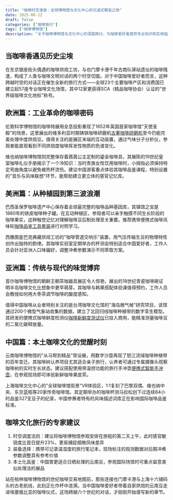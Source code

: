 ```yaml
---
title: "咖啡时空漫游：全球博物馆与文化中心的沉浸式朝圣之旅"
date: 2025-06-22
draft: false
categories: ["咖啡旅行"]
tags: ["咖啡博物馆"]
description: "关于咖啡博物馆与文化中心的深度探讨，为咖啡爱好者提供专业知识和实用指南。"
---
```


## 当咖啡香遇见历史尘埃
在东京银座街头偶遇的咖啡烘焙工坊，与也门摩卡港千年古商队驿站遗址的咖啡残渣，构成了人类与咖啡文明对话的两个时空切面。对于中国咖啡爱好者而言，这种跨越时空的对话正在催生全新的旅行方式——全球23个主要咖啡产区和消费国已建立起57座专业咖啡文化场馆，其中12家更获得SCA（精品咖啡协会）认证的"世界级咖啡文化地标"称号。

## 欧洲篇：工业革命的咖啡密码
伦敦科学博物馆的咖啡特展用全息投影重现了1652年英国首家咖啡馆"天使圣殿"的场景，这里展出的维多利亚时期铸铁咖啡研磨机[古董咖啡研磨机](https://www.amazon.com/s?k=%E5%8F%A4%E8%91%A3%E5%92%96%E5%95%A1%E7%A0%94%E7%A3%A8%E6%9C%BA&tag=coffeeprism-20)至今仍能完美处理中度烘焙豆。值得关注的是展区末端的互动装置，通过气味分子分析仪，参观者能直观看到不同烘焙度咖啡挥发性物质的色谱变化。

维也纳咖啡博物馆则完整保存着茜茜公主定制的鎏金咖啡具，其展陈的19世纪皇室咖啡礼仪手册揭示了一个冷知识：当时贵族女性饮用咖啡时，小拇指必须保持特定弯曲角度以避免被热杯烫伤。建议中国游客重点体验其咖啡品鉴课程，特别设置的"音乐与风味联想"环节，能帮助建立更立体的感官记忆库。

## 美洲篇：从种植园到第三波浪潮
巴西圣保罗咖啡遗产中心保存着全球最完整的咖啡品种基因库，其镇馆之宝是1880年的铁皮咖啡种子罐。在互动种植区，参观者可以亲手触摸不同生长阶段的咖啡果实，这种触觉记忆对理解咖啡豆后制处理至关重要。推荐携带便携式咖啡风味轮[咖啡品鉴工具套装](https://www.amazon.com/s?k=%E5%92%96%E5%95%A1%E5%93%81%E9%89%B4%E5%B7%A5%E5%85%B7%E5%A5%97%E8%A3%85&tag=coffeeprism-20)进行对照学习。

西雅图星巴克典藏烘焙工坊的"咖啡管道交响乐"装置，用气压传输生豆的物理特性创作出独特的韵律。其咖啡实验室定期举办的杯测会特别适合中国爱好者，工作人员会针对亚洲人口味偏好，调整冲煮参数演示不同萃取方案。

## 亚洲篇：传统与现代的味觉博弈
首尔咖啡博物馆的朝鲜王朝茶咖器具展区令人惊艳，展出的18世纪青瓷咖啡碗证明半岛咖啡文化比想象中更早萌芽。其咖啡与韩果搭配体验课值得预约，工作人员会教授如何用大枣茶调节咖啡的酸度感知。

值得中国咖啡从业者特别关注的是台湾咖啡文化馆的"海岛微气候"研究项目，该馆通过200个微型气象站收集的数据，建立了北回归线咖啡种植带的数字孪生模型。其研发的便携式咖啡鲜度检测仪[咖啡新鲜度测试仪](https://www.amazon.com/s?k=%E5%92%96%E5%95%A1%E6%96%B0%E9%B2%9C%E5%BA%A6%E6%B5%8B%E8%AF%95%E4%BB%AA&tag=coffeeprism-20)已投入商用，能精准测量咖啡豆的二氧化碳释放量。

## 中国篇：本土咖啡文化的觉醒时刻
云南咖啡博物馆的"从马帮到精品"常设展，用数字沙盘再现了怒江流域咖啡种植带的百年变迁。其咖啡树认养项目尤其适合亲子旅行，认养者可通过专属摄像头观察咖啡树的实时生长状态。建议搭配使用带温控功能的旅行手冲壶[便携式智能手冲壶](https://www.amazon.com/s?k=%E4%BE%BF%E6%90%BA%E5%BC%8F%E6%99%BA%E8%83%BD%E6%89%8B%E5%86%B2%E5%A3%B6&tag=coffeeprism-20)，在参观现场即可体验新鲜咖啡果皮茶。

上海咖啡文化中心的"全球咖啡馆街景"VR体验区，1:1复刻了巴黎双偶、维也纳中央、东京蓝瓶等20家传奇咖啡馆。其定期举办的咖啡杯测马拉松创下过连续84小时品鉴327支豆子的纪录，中国参赛者特有的风味描述词库正在影响国际咖啡品鉴标准。

## 咖啡文化旅行的专家建议
1. 时空调度法则：建议将咖啡博物馆参观安排在旅程的第二天上午，此时感官敏锐度比首日提升23%，更易捕捉细微风味差异
2. 装备选择：携带可记录温湿度的旅行笔记本，现场标注的观测数据对后期冲煮参数调整具有参考价值
3. 本土化品鉴：中国胃更适合日晒处理的云南豆，参观国际场馆时可重点留意类似处理法的展品

站在柏林咖啡博物馆的世纪咖啡交易地图前，那些连接也门摩卡港与上海十六铺码头的古老航线，此刻正化作杯中涟漪。当中国咖啡爱好者带着自家烘焙的云南豆走进埃塞俄比亚的咖啡仪式，这场跨越六个世纪的对话，才刚刚开始谱写新的章节。